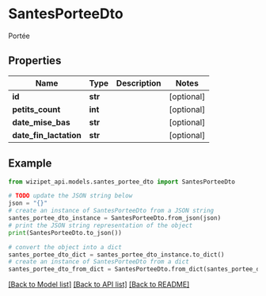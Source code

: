 # SantesPorteeDto

Portée

## Properties

Name | Type | Description | Notes
------------ | ------------- | ------------- | -------------
**id** | **str** |  | [optional] 
**petits_count** | **int** |  | [optional] 
**date_mise_bas** | **str** |  | [optional] 
**date_fin_lactation** | **str** |  | [optional] 

## Example

```python
from wizipet_api.models.santes_portee_dto import SantesPorteeDto

# TODO update the JSON string below
json = "{}"
# create an instance of SantesPorteeDto from a JSON string
santes_portee_dto_instance = SantesPorteeDto.from_json(json)
# print the JSON string representation of the object
print(SantesPorteeDto.to_json())

# convert the object into a dict
santes_portee_dto_dict = santes_portee_dto_instance.to_dict()
# create an instance of SantesPorteeDto from a dict
santes_portee_dto_from_dict = SantesPorteeDto.from_dict(santes_portee_dto_dict)
```
[[Back to Model list]](../README.md#documentation-for-models) [[Back to API list]](../README.md#documentation-for-api-endpoints) [[Back to README]](../README.md)


